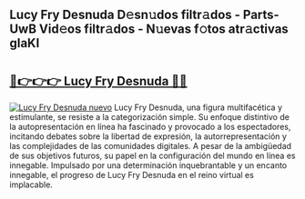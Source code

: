 ## Lucy Fry Desnuda D𝚎sn𝚞dos filtr𝚊dos - Parts-UwB Vid𝚎os filtr𝚊dos - N𝚞evas f𝚘tos atr𝚊ctivas gIaKI

# <h2><a href="http://mb5ld8h.tromn.icu/?c=Lucy+Fry+Desnuda">🔗👉👉👉 Lucy Fry Desnuda 🔗🔗</a></h2>

[![Lucy Fry Desnuda nuevo](https://i.imgur.com/pEAQMta.gif)](http://mb5ld8h.tromn.icu/?c=Lucy+Fry+Desnuda)
Lucy Fry Desnuda, una figura multifacética y estimulante, se resiste a la categorización simple. Su enfoque distintivo de la autopresentación en línea ha fascinado y provocado a los espectadores, incitando debates sobre la libertad de expresión, la autorrepresentación y las complejidades de las comunidades digitales. A pesar de la ambigüedad de sus objetivos futuros, su papel en la configuración del mundo en línea es innegable. Impulsado por una determinación inquebrantable y un encanto innegable, el progreso de Lucy Fry Desnuda en el reino virtual es implacable.
